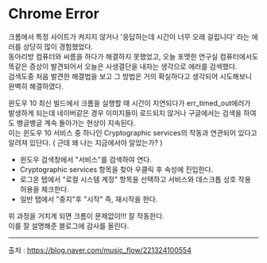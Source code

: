 # Chrome Error

크롬에서 특정 사이트가 켜지지 않거나 '응답하는데 시간이 너무 오래 걸립니다' 라는 에러를 상당히 많이 경험했었다.<br>
동아리방 컴퓨터와 씨름을 하다가 해결하지 못했었고, 오늘 포맷한 연구실 컴퓨터에서도 똑같은 증상이 발견되어서 오늘은 사생결단을 내자는 생각으로 에러를 검색했다.<br>
검색도중 처음 발견한 해결법을 보고 그 방법은 거의 확실하다고 생각되어 시도해보니 완벽히 해결하였다.<br>

윈도우 10 최신 빌드에서 크롬을 실행할 때 시간이 지연되다가 err_timed_out에러가 발생하게 되는데 네이버같은 경우 이미지들이 로드되지 않거나 구글에서는 검색을 하여도 뱅글뱅글 계속 돌아가는 현상이 지속된다.<br>
이는 윈도우 10 서비스 중 하나인 Cryptographic services의 작동과 연관되어 있다고 알려져 있단다. ( 근데 왜 나는 지금에서야 알았는가? )<br>

* 윈도우 검색창에서 "서비스"를 검색하여 연다.
* Cryptographic services 항목을 찾아 우클릭 후 속성에 진입한다.
* 로그온 탭에서 "로컬 시스템 계정" 항목을 선택하고 서비스와 데스크톱 상호 작용 허용을 체크한다.
* 일반 탭에서 "중지"후 "시작" 즉, 재시작을 한다.


위 과정을 거치게 되면 크롬이 문제없이!!! 잘 작동한다.<br>
이를 잘 설명해준 블로그에 감사를 올린다.<br>

-----------
출처 : https://blog.naver.com/music_flow/221324100554
